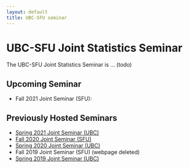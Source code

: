 ```yaml
---
layout: default
title: UBC-SFU seminar
---
```


# UBC-SFU Joint Statistics Seminar

The UBC-SFU Joint Statistics Seminar is ... (todo)


## Upcoming Seminar
- Fall 2021 Joint Seminar (SFU):


## Previously Hosted Seminars
- [Spring 2021 Joint Seminar (UBC)](https://www.stat.ubc.ca/~kenny.chiu/jointseminar/spring2021/)
- [Fall 2020 Joint Seminar (SFU)](http://www.sfu.ca/~nsurjano/JointSeminar/)
- [Spring 2020 Joint Seminar (UBC)](https://chiukenny.github.io/jointseminar-2019w2/)
- Fall 2019 Joint Seminar (SFU) (webpage deleted)
- [Spring 2019 Joint Seminar (UBC)](https://www.stat.ubc.ca/~qiong.zhang/misc/JointSeminar2018.html)
